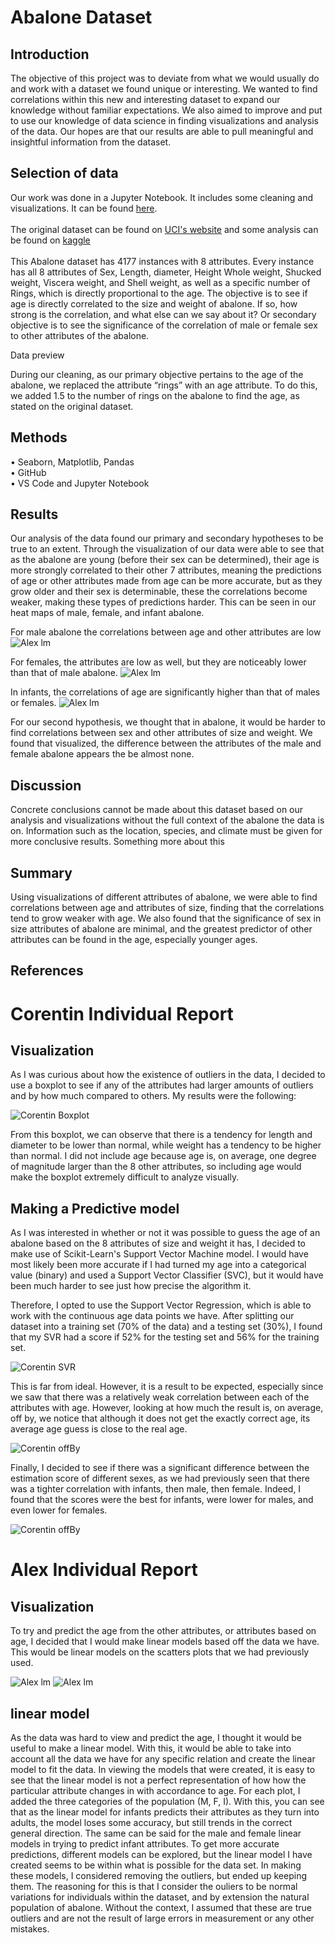 # Abalone Dataset
## Introduction
The objective of this project was to deviate from what we would usually do and work with a dataset we found unique or interesting. We wanted to find correlations within this new and interesting dataset to expand our knowledge without familiar expectations. We also aimed to improve and put to use our knowledge of data science in finding visualizations and analysis of the data. Our hopes are that our results are able to pull meaningful and insightful information from the dataset.


## Selection of data
Our work was done in a Jupyter Notebook. It includes some cleaning and visualizations. It can be found [here](Abalone.ipynb). <br /><br />
The original dataset can be found on [UCI's website](https://archive.ics.uci.edu/ml/datasets/abalone) and some analysis can be found on [kaggle](https://www.kaggle.com/datasets/rodolfomendes/abalone-dataset?resource=download) <br /><br />
This Abalone dataset has 4177 instances with 8 attributes. Every instance has all 8 attributes of Sex, Length, diameter, Height Whole weight, Shucked weight, Viscera weight, and Shell weight, as well as a specific number of Rings, which is directly proportional to the age. The objective is to see if age is directly correlated to the size and weight of abalone. If so, how strong is the correlation, and what else can we say about it? Or secondary objective is to see the significance of the correlation of male or female sex to other attributes of the abalone.

Data preview

During our cleaning, as our primary objective pertains to the age of the abalone, we replaced the attribute “rings” with an age attribute. To do this, we added 1.5 to the number of rings on the abalone to find the age, as stated on the original dataset.

## Methods
•	Seaborn, Matplotlib, Pandas <br />
•	GitHub <br />
•	VS Code and Jupyter Notebook

## Results
Our analysis of the data found our primary and secondary hypotheses to be true to an extent. Through the visualization of our data were able to see that as the abalone are young (before their sex can be determined), their age is more strongly correlated to their other 7 attributes, meaning the predictions of age or other attributes made from age can be more accurate, but as they grow older and their sex is determinable, these the correlations become weaker, making these types of predictions harder. This can be seen in our heat maps of male, female, and infant abalone.

For male abalone the correlations between age and other attributes are low
![Alex lm](Images/HMM.png)

For females, the attributes are low as well, but they are noticeably lower than that of male abalone.
![Alex lm](Images/HMF.png)

In infants, the correlations of age are significantly higher than that of males or females.
![Alex lm](Images/HMI.png)

For our second hypothesis, we thought that in abalone, it would be harder to find correlations between sex and other attributes of size and weight. We found that visualized, the difference between the attributes of the male and female abalone appears the be almost none.

## Discussion
Concrete conclusions cannot be made about this dataset based on our analysis and visualizations without the full context of the abalone the data is on. Information such as the location, species, and climate must be given for more conclusive results. 
Something more about this

## Summary
Using visualizations of different attributes of abalone, we were able to find correlations between age and attributes of size, finding that the correlations tend to grow weaker with age. We also found that the significance of sex in size attributes of abalone are minimal, and the greatest predictor of other attributes can be found in the age, especially younger ages.

## References


# Corentin Individual Report
## Visualization

As I was curious about how the existence of outliers in the data, I decided to use a boxplot to see if any of the attributes had larger amounts of outliers and by how much compared to others. My results were the following: 

![Corentin Boxplot](Images/CorentinBoxplot.png)

From this boxplot, we can observe that there is a tendency for length and diameter to be lower than normal, while weight has a tendency to be higher than normal. I did not include age because age is, on average, one degree of magnitude larger than the 8 other attributes, so including age would make the boxplot extremely difficult to analyze visually.
## Making a Predictive model
As I was interested in whether or not it was possible to guess the age of an abalone based on the 8 attributes of size and weight it has, I decided to make use of Scikit-Learn's Support Vector Machine model. I would have most likely been more accurate if I had turned my age into a categorical value (binary) and used a Support Vector Classifier (SVC), but it would have been much harder to see just how precise the algorithm it.

Therefore, I opted to use the Support Vector Regression, which is able to work with the continuous age data points we have. After splitting our dataset into a training set (70% of the data) and a testing set (30%), I found that my SVR had a score if 52% for the testing set and 56% for the training set.

![Corentin SVR](Images/CorentinSVR.png)

This is far from ideal. However, it is a result to be expected, especially since we saw that there was a relatively weak correlation between each of the attributes with age. However, looking at how much the result is, on average, off by, we notice that although it does not get the exactly correct age, its average age guess is close to the real age.

![Corentin offBy](Images/CorentinOffBy.png)

Finally, I decided to see if there was a significant difference between the estimation score of different sexes, as we had previously seen that there was a tighter correlation with infants, then male, then female. Indeed, I found that the scores were the best for infants, were lower for males, and even lower for females.

![Corentin offBy](Images/CorentinSexesScore.png)

# Alex Individual Report
## Visualization

To try and predict the age from the other attributes, or attributes based on age, I decided that I would make linear models based off the data we have. This would be linear models on the scatters plots that we had previously used.

![Alex lm](Images/AlexLenghtModel.png)
![Alex lm](Images/AlexWholeWeightModel.png)
## linear model

As the data was hard to view and predict the age, I thought it would be useful to make a linear model. With this, it would be able to take into account all the data we have for any specific relation and create the linear model to fit the data. In viewing the models that were created, it is easy to see that the linear model is not a perfect representation of how how the particular attribute changes in with accordance to age. For each plot, I added the three categories of the population (M, F, I). With this, you can see that as the linear model for infants predicts their attributes as they turn into adults, the model loses some accuracy, but still trends in the correct general direction. The same can be said for the male and female linear models in trying to predict infant attributes. To get more accurate predictions, different models can be explored, but the linear model I have created seems to be within what is possible for the data set. In making these models, I considered removing the outliers, but ended up keeping them. The reasoning for this is that I consider the ouliers to be normal variations for individuals within the dataset, and by extension the natural population of abalone. Without the context, I assumed that these are true outliers and are not the result of large errors in measurement or any other mistakes.
